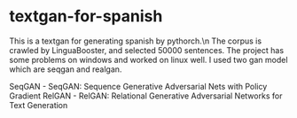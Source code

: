 # textgan-for-spanish
This is a textgan for generating spanish by pythorch.\n
The corpus is crawled by LinguaBooster, and selected 50000 sentences.
The project has some problems on windows and worked on linux well.
I used two gan model which are seqgan and realgan.

SeqGAN - SeqGAN: Sequence Generative Adversarial Nets with Policy Gradient
RelGAN - RelGAN: Relational Generative Adversarial Networks for Text Generation
